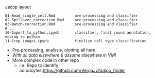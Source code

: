 
Jacop layout
```shell script
01-Read_single_cell.Rmd         pre-processing and classifier
02-Spillover_correction.Rmd     pre-processing and classifier
03-Batch-correction.Rmd         pre-processing and classifier
# ...
10-Import_to_python.ipynb       classifier, first round annotation, moving to python
11-Crop_images.ipynb            finalize cell type classification
```
* Pre-processing, analysis, plotting all here
* _With all data elsewhere (I assume elsewhere in VM)_
* More complex code in other repo
    * i.e. Repo to identify adipocytes:https://github.com/VergaJU/adipo_finder
